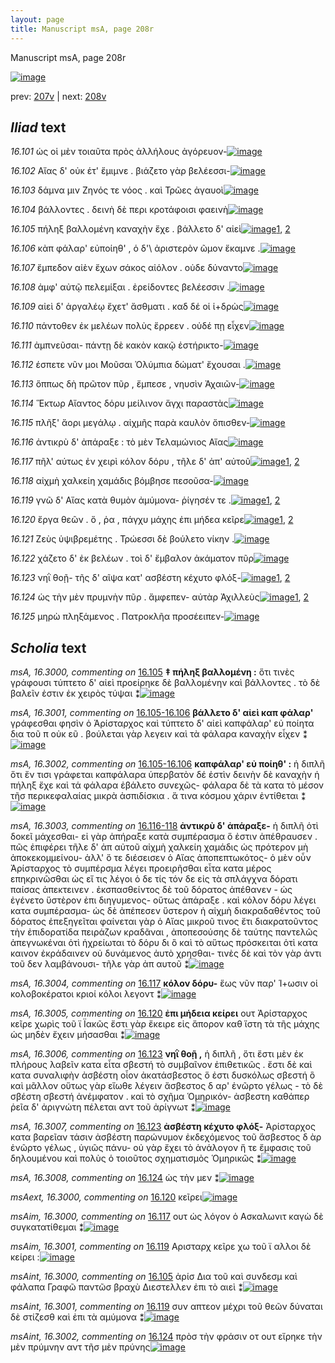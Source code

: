 ```yaml
---
layout: page
title: Manuscript msA, page 208r
---
```


Manuscript msA, page 208r

[![image](http://www.homermultitext.org/iipsrv?OBJ=IIP,1.0&FIF=/project/homer/pyramidal/deepzoom/hmt/vaimg/2017a/VA208RN_0379.tif&WID=100&CVT=JPEG)](http://www.homermultitext.org/ict2/?urn=urn:cite2:hmt:vaimg.2017a:VA208RN_0379)

prev:  [207v](../207v) | next:  [208v](../208v)

## *Iliad* text

*16.101* <a id="16.101"/> ὡς οἱ μὲν τοιαῦτα πρὸς ἀλλήλους ἀγόρευον-[![image](http://www.homermultitext.org/iipsrv?OBJ=IIP,1.0&FIF=/project/homer/pyramidal/deepzoom/hmt/vaimg/2017a/VA208RN_0379.tif&RGN=0.19,0.2081,0.373,0.0331&WID=1000&CVT=JPEG)](http://www.homermultitext.org/ict2/?urn=urn:cite2:hmt:vaimg.2017a:VA208RN_0379@0.19,0.2081,0.373,0.0331)

*16.102* <a id="16.102"/> Αἴας δ' οὐκ έτ' ἔμιμνε . βιάζετο γὰρ βελέεσσι-[![image](http://www.homermultitext.org/iipsrv?OBJ=IIP,1.0&FIF=/project/homer/pyramidal/deepzoom/hmt/vaimg/2017a/VA208RN_0379.tif&RGN=0.1948,0.2311,0.3603,0.026&WID=1000&CVT=JPEG)](http://www.homermultitext.org/ict2/?urn=urn:cite2:hmt:vaimg.2017a:VA208RN_0379@0.1948,0.2311,0.3603,0.026)

*16.103* <a id="16.103"/> δάμνα μιν Ζηνός τε νόος . καὶ Τρῶες ἀγαυοὶ[![image](http://www.homermultitext.org/iipsrv?OBJ=IIP,1.0&FIF=/project/homer/pyramidal/deepzoom/hmt/vaimg/2017a/VA208RN_0379.tif&RGN=0.1976,0.2509,0.3603,0.026&WID=1000&CVT=JPEG)](http://www.homermultitext.org/ict2/?urn=urn:cite2:hmt:vaimg.2017a:VA208RN_0379@0.1976,0.2509,0.3603,0.026)

*16.104* <a id="16.104"/> βάλλοντες . δεινὴ δὲ περι κροτάφοισι φαεινὴ[![image](http://www.homermultitext.org/iipsrv?OBJ=IIP,1.0&FIF=/project/homer/pyramidal/deepzoom/hmt/vaimg/2017a/VA208RN_0379.tif&RGN=0.2007,0.2717,0.3703,0.026&WID=1000&CVT=JPEG)](http://www.homermultitext.org/ict2/?urn=urn:cite2:hmt:vaimg.2017a:VA208RN_0379@0.2007,0.2717,0.3703,0.026)

*16.105* <a id="16.105"/> πήληξ βαλλομένη καναχὴν ἔχε . βάλλετο δ' αἰεὶ[![image](http://www.homermultitext.org/iipsrv?OBJ=IIP,1.0&FIF=/project/homer/pyramidal/deepzoom/hmt/vaimg/2017a/VA208RN_0379.tif&RGN=0.1992,0.2903,0.382,0.0231&WID=1000&CVT=JPEG)](http://www.homermultitext.org/ict2/?urn=urn:cite2:hmt:vaimg.2017a:VA208RN_0379@0.1992,0.2903,0.382,0.0231)[1](#msAint_16.3000), [2](#msA_16.3000)

*16.106* <a id="16.106"/> κὰπ φάλαρ' εὐποίηθ' , ὁ δ'\ ἀριστερὸν ῶμον ἔκαμνε .[![image](http://www.homermultitext.org/iipsrv?OBJ=IIP,1.0&FIF=/project/homer/pyramidal/deepzoom/hmt/vaimg/2017a/VA208RN_0379.tif&RGN=0.1992,0.3084,0.404,0.0231&WID=1000&CVT=JPEG)](http://www.homermultitext.org/ict2/?urn=urn:cite2:hmt:vaimg.2017a:VA208RN_0379@0.1992,0.3084,0.404,0.0231)

*16.107* <a id="16.107"/> ἔμπεδον αἰὲν ἔχων σάκος αἰόλον . οὐδε δύναντο[![image](http://www.homermultitext.org/iipsrv?OBJ=IIP,1.0&FIF=/project/homer/pyramidal/deepzoom/hmt/vaimg/2017a/VA208RN_0379.tif&RGN=0.1976,0.3259,0.3996,0.0237&WID=1000&CVT=JPEG)](http://www.homermultitext.org/ict2/?urn=urn:cite2:hmt:vaimg.2017a:VA208RN_0379@0.1976,0.3259,0.3996,0.0237)

*16.108* <a id="16.108"/> ἀμφ' αὐτῷ πελεμίξαι . ἐρείδοντες βελέεσσιν .[![image](http://www.homermultitext.org/iipsrv?OBJ=IIP,1.0&FIF=/project/homer/pyramidal/deepzoom/hmt/vaimg/2017a/VA208RN_0379.tif&RGN=0.195,0.3481,0.3996,0.0233&WID=1000&CVT=JPEG)](http://www.homermultitext.org/ict2/?urn=urn:cite2:hmt:vaimg.2017a:VA208RN_0379@0.195,0.3481,0.3996,0.0233)

*16.109* <a id="16.109"/> αἰεὶ δ' ἀργαλέῳ ἔχετ' ἄσθματι . καδ δέ οἱ ἱ+δρὼς[![image](http://www.homermultitext.org/iipsrv?OBJ=IIP,1.0&FIF=/project/homer/pyramidal/deepzoom/hmt/vaimg/2017a/VA208RN_0379.tif&RGN=0.1922,0.3652,0.3996,0.0239&WID=1000&CVT=JPEG)](http://www.homermultitext.org/ict2/?urn=urn:cite2:hmt:vaimg.2017a:VA208RN_0379@0.1922,0.3652,0.3996,0.0239)

*16.110* <a id="16.110"/> πάντοθεν ἐκ μελέων πολὺς ἔρρεεν . οὐδέ πῃ εἶχεν[![image](http://www.homermultitext.org/iipsrv?OBJ=IIP,1.0&FIF=/project/homer/pyramidal/deepzoom/hmt/vaimg/2017a/VA208RN_0379.tif&RGN=0.1914,0.3848,0.4118,0.0247&WID=1000&CVT=JPEG)](http://www.homermultitext.org/ict2/?urn=urn:cite2:hmt:vaimg.2017a:VA208RN_0379@0.1914,0.3848,0.4118,0.0247)

*16.111* <a id="16.111"/> ἀμπνεῦσαι- πάντῃ δὲ κακὸν κακῷ ἐστήρικτο-[![image](http://www.homermultitext.org/iipsrv?OBJ=IIP,1.0&FIF=/project/homer/pyramidal/deepzoom/hmt/vaimg/2017a/VA208RN_0379.tif&RGN=0.1917,0.4054,0.3993,0.0212&WID=1000&CVT=JPEG)](http://www.homermultitext.org/ict2/?urn=urn:cite2:hmt:vaimg.2017a:VA208RN_0379@0.1917,0.4054,0.3993,0.0212)

*16.112* <a id="16.112"/> έσπετε νῦν μοι Μοῦσαι Ὀλύμπια δώματ' ἔχουσαι .[![image](http://www.homermultitext.org/iipsrv?OBJ=IIP,1.0&FIF=/project/homer/pyramidal/deepzoom/hmt/vaimg/2017a/VA208RN_0379.tif&RGN=0.1953,0.4229,0.3688,0.0237&WID=1000&CVT=JPEG)](http://www.homermultitext.org/ict2/?urn=urn:cite2:hmt:vaimg.2017a:VA208RN_0379@0.1953,0.4229,0.3688,0.0237)

*16.113* <a id="16.113"/> ὅππως δὴ πρῶτον πῦρ , ἔμπεσε , νηυσὶν Ἀχαιῶν-[![image](http://www.homermultitext.org/iipsrv?OBJ=IIP,1.0&FIF=/project/homer/pyramidal/deepzoom/hmt/vaimg/2017a/VA208RN_0379.tif&RGN=0.1917,0.441,0.3742,0.0239&WID=1000&CVT=JPEG)](http://www.homermultitext.org/ict2/?urn=urn:cite2:hmt:vaimg.2017a:VA208RN_0379@0.1917,0.441,0.3742,0.0239)

*16.114* <a id="16.114"/> Ἕκτωρ Αἴαντος δόρυ μείλινον ἄγχι παραστὰς[![image](http://www.homermultitext.org/iipsrv?OBJ=IIP,1.0&FIF=/project/homer/pyramidal/deepzoom/hmt/vaimg/2017a/VA208RN_0379.tif&RGN=0.1917,0.4608,0.3592,0.021&WID=1000&CVT=JPEG)](http://www.homermultitext.org/ict2/?urn=urn:cite2:hmt:vaimg.2017a:VA208RN_0379@0.1917,0.4608,0.3592,0.021)

*16.115* <a id="16.115"/> πλῆξ' ἄορι μεγάλῳ . αἰχμῆς παρὰ καυλὸν ὄπισθεν-[![image](http://www.homermultitext.org/iipsrv?OBJ=IIP,1.0&FIF=/project/homer/pyramidal/deepzoom/hmt/vaimg/2017a/VA208RN_0379.tif&RGN=0.187,0.4783,0.3722,0.0264&WID=1000&CVT=JPEG)](http://www.homermultitext.org/ict2/?urn=urn:cite2:hmt:vaimg.2017a:VA208RN_0379@0.187,0.4783,0.3722,0.0264)

*16.116* <a id="16.116"/> ἀντικρὺ δ' ἀπάραξε : τὸ μὲν Τελαμώνιος Αἴας[![image](http://www.homermultitext.org/iipsrv?OBJ=IIP,1.0&FIF=/project/homer/pyramidal/deepzoom/hmt/vaimg/2017a/VA208RN_0379.tif&RGN=0.1862,0.4995,0.3789,0.0225&WID=1000&CVT=JPEG)](http://www.homermultitext.org/ict2/?urn=urn:cite2:hmt:vaimg.2017a:VA208RN_0379@0.1862,0.4995,0.3789,0.0225)

*16.117* <a id="16.117"/> πῆλ' αύτως ἐν χειρὶ κόλον δόρυ , τῆλε δ' ἀπ' αὐτοῦ[![image](http://www.homermultitext.org/iipsrv?OBJ=IIP,1.0&FIF=/project/homer/pyramidal/deepzoom/hmt/vaimg/2017a/VA208RN_0379.tif&RGN=0.18,0.5158,0.3952,0.0255&WID=1000&CVT=JPEG)](http://www.homermultitext.org/ict2/?urn=urn:cite2:hmt:vaimg.2017a:VA208RN_0379@0.18,0.5158,0.3952,0.0255)[1](#msA_16.3004), [2](#msAim_16.3000)

*16.118* <a id="16.118"/> αἰχμὴ χαλκείη χαμάδις βόμβησε πεσοῦσα-[![image](http://www.homermultitext.org/iipsrv?OBJ=IIP,1.0&FIF=/project/homer/pyramidal/deepzoom/hmt/vaimg/2017a/VA208RN_0379.tif&RGN=0.1839,0.536,0.3776,0.0237&WID=1000&CVT=JPEG)](http://www.homermultitext.org/ict2/?urn=urn:cite2:hmt:vaimg.2017a:VA208RN_0379@0.1839,0.536,0.3776,0.0237)

*16.119* <a id="16.119"/> γνῶ δ' Αἴας κατὰ θυμὸν ἀμύμονα- ῥίγησέν τε .[![image](http://www.homermultitext.org/iipsrv?OBJ=IIP,1.0&FIF=/project/homer/pyramidal/deepzoom/hmt/vaimg/2017a/VA208RN_0379.tif&RGN=0.1862,0.5564,0.3776,0.0214&WID=1000&CVT=JPEG)](http://www.homermultitext.org/ict2/?urn=urn:cite2:hmt:vaimg.2017a:VA208RN_0379@0.1862,0.5564,0.3776,0.0214)[1](#msAint_16.3001), [2](#msAim_16.3001)

*16.120* <a id="16.120"/> ἔργα θεῶν . ὅ , ῥα , πάγχυ μάχης ἐπι μήδεα κεῖρε[![image](http://www.homermultitext.org/iipsrv?OBJ=IIP,1.0&FIF=/project/homer/pyramidal/deepzoom/hmt/vaimg/2017a/VA208RN_0379.tif&RGN=0.1847,0.5741,0.3918,0.0251&WID=1000&CVT=JPEG)](http://www.homermultitext.org/ict2/?urn=urn:cite2:hmt:vaimg.2017a:VA208RN_0379@0.1847,0.5741,0.3918,0.0251)[1](#msAext_16.3000), [2](#msA_16.3005)

*16.121* <a id="16.121"/> Ζεὺς ὑψιβρεμέτης . Τρώεσσι δὲ βούλετο νίκην .[![image](http://www.homermultitext.org/iipsrv?OBJ=IIP,1.0&FIF=/project/homer/pyramidal/deepzoom/hmt/vaimg/2017a/VA208RN_0379.tif&RGN=0.1857,0.5929,0.389,0.0251&WID=1000&CVT=JPEG)](http://www.homermultitext.org/ict2/?urn=urn:cite2:hmt:vaimg.2017a:VA208RN_0379@0.1857,0.5929,0.389,0.0251)

*16.122* <a id="16.122"/> χάζετο δ' ἐκ βελέων . τοὶ δ' ἔμβαλον ἀκάματον πῦρ[![image](http://www.homermultitext.org/iipsrv?OBJ=IIP,1.0&FIF=/project/homer/pyramidal/deepzoom/hmt/vaimg/2017a/VA208RN_0379.tif&RGN=0.1808,0.6114,0.4343,0.0251&WID=1000&CVT=JPEG)](http://www.homermultitext.org/ict2/?urn=urn:cite2:hmt:vaimg.2017a:VA208RN_0379@0.1808,0.6114,0.4343,0.0251)

*16.123* <a id="16.123"/> νηῒ θοῇ- τῆς δ' αῖψα κατ' ασβέστη κέχυτο φλόξ-[![image](http://www.homermultitext.org/iipsrv?OBJ=IIP,1.0&FIF=/project/homer/pyramidal/deepzoom/hmt/vaimg/2017a/VA208RN_0379.tif&RGN=0.1862,0.6316,0.4118,0.0309&WID=1000&CVT=JPEG)](http://www.homermultitext.org/ict2/?urn=urn:cite2:hmt:vaimg.2017a:VA208RN_0379@0.1862,0.6316,0.4118,0.0309)[1](#msA_16.3007), [2](#msA_16.3006)

*16.124* <a id="16.124"/> ὡς τὴν μὲν πρυμνὴν πῦρ . ἄμφεπεν- αὐτὰρ Ἀχιλλεὺς[![image](http://www.homermultitext.org/iipsrv?OBJ=IIP,1.0&FIF=/project/homer/pyramidal/deepzoom/hmt/vaimg/2017a/VA208RN_0379.tif&RGN=0.1824,0.651,0.4283,0.0247&WID=1000&CVT=JPEG)](http://www.homermultitext.org/ict2/?urn=urn:cite2:hmt:vaimg.2017a:VA208RN_0379@0.1824,0.651,0.4283,0.0247)[1](#msAint_16.3002), [2](#msA_16.3008)

*16.125* <a id="16.125"/> μηρὼ πληξάμενος . Πατροκλῆα προσέειπεν-[![image](http://www.homermultitext.org/iipsrv?OBJ=IIP,1.0&FIF=/project/homer/pyramidal/deepzoom/hmt/vaimg/2017a/VA208RN_0379.tif&RGN=0.1868,0.6703,0.4011,0.0276&WID=1000&CVT=JPEG)](http://www.homermultitext.org/ict2/?urn=urn:cite2:hmt:vaimg.2017a:VA208RN_0379@0.1868,0.6703,0.4011,0.0276)

## *Scholia* text

*msA, 16.3000, commenting on* [16.105](#16.105)  <a id="msA_16.3000"/> **‡ πήληξ βαλλομένη :** ὅτι τινὲς γράφουσι τύπτετο δ' αἰεὶ προείρηκε δὲ βαλλομένην καὶ βάλλοντες . τὸ δὲ βαλεῖν ἐστιν ἐκ χειρὸς τύψαι ⁑[![image](http://www.homermultitext.org/iipsrv?OBJ=IIP,1.0&FIF=/project/homer/pyramidal/deepzoom/hmt/vaimg/2017a/VA208RN_0379.tif&RGN=0.189,0.0997,0.6347,0.0248&WID=1000&CVT=JPEG)](http://www.homermultitext.org/ict2/?urn=urn:cite2:hmt:vaimg.2017a:VA208RN_0379@0.189,0.0997,0.6347,0.0248)

*msA, 16.3001, commenting on* [16.105-16.106](#16.105-16.106)  <a id="msA_16.3001"/> **βάλλετο δ' αἰεὶ καπ φάλαρ'** γράφεσθαι φησὶν ὁ Ἀρίσταρχος καὶ τύπτετο δ' αἰεὶ καπφάλαρ' εὐ ποίητα δια τοῦ π οὐκ εῦ . βούλεται γὰρ λεγειν καὶ τὰ φάλαρα καναχὴν εἶχεν ⁑[![image](http://www.homermultitext.org/iipsrv?OBJ=IIP,1.0&FIF=/project/homer/pyramidal/deepzoom/hmt/vaimg/2017a/VA208RN_0379.tif&RGN=0.2067,0.1146,0.6016,0.0221&WID=1000&CVT=JPEG)](http://www.homermultitext.org/ict2/?urn=urn:cite2:hmt:vaimg.2017a:VA208RN_0379@0.2067,0.1146,0.6016,0.0221)

*msA, 16.3002, commenting on* [16.105-16.106](#16.105-16.106)  <a id="msA_16.3002"/> **καπφάλαρ' εὐ ποίηθ' :** ἡ διπλῆ ὅτι ἔν τισι γράφεται καπφάλαρα ὑπερβατὸν δέ ἐστὶν δεινὴν δὲ καναχὴν ἡ πήληξ ἔχε καὶ τά φάλαρα ἐβάλετο συνεχῶς- φάλαρα δὲ τὰ κατα τὸ μέσον τῆσ περικεφαλαίας μικρὰ ἀσπιδίσκια . ἅ τινα κόσμου χάριν ἐντίθεται ⁑[![image](http://www.homermultitext.org/iipsrv?OBJ=IIP,1.0&FIF=/project/homer/pyramidal/deepzoom/hmt/vaimg/2017a/VA208RN_0379.tif&RGN=0.2121,0.1272,0.5948,0.0374&WID=1000&CVT=JPEG)](http://www.homermultitext.org/ict2/?urn=urn:cite2:hmt:vaimg.2017a:VA208RN_0379@0.2121,0.1272,0.5948,0.0374)

*msA, 16.3003, commenting on* [16.116-118](#16.116-118)  <a id="msA_16.3003"/> **ἀντικρὺ δ' ἀπάραξε-** ἡ διπλῆ ὁτὶ δοκεῖ μάχεσθαι- εἰ γὰρ ἀπήραξε κατὰ συμπέρασμα ὅ ἐστιν ἀπέθραυσεν . πῶς ἐπιφέρει τῆλε δ' ἀπ αὐτοῦ αἰχμὴ χαλκείη χαμάδις ὡς πρότερον μὴ ἀποκεκομμείνου- ἀλλ' ὅ τε διέσεισεν ὁ Αἴας ἀποπεπτωκότος- ὁ μὲν οὖν Ἀρίσταρχος τὸ συμπέρσμα λέγει προειρῆσθαι εἶτα κατα μέρος επηκρινῶσθαι ὡς εἴ τις λέγοι ὁ δε τίς τόν δε εἰς τὰ σπλάγχνα δόρατι παίσας ἀπεκτεινεν . ἐκσπασθείντος δὲ τοῦ δόρατος ἀπέθανεν - ὡς ἐγένετο ὕστὲρον ἐπι διηγυμενος- οὕτως ἀπάραξε . καὶ κόλον δόρυ λέγει κατα συμπέρασμα- ὡς δὲ ἀπέπεσεν ὕστερον ἡ αἰχμὴ διακραδαθέντος τοῦ δόρατος ἐπεξηγεῖται φαίνεται γὰρ ὁ Αἴας μικροῦ τινος ἔτι διακρατοῦντος τὴν ἐπιδορατίδα πειράζων κραδᾶναι , ἀποπεσούσης δὲ ταύτης παντελῶς ἀπεγνωκέναι ὁτὶ ἡχρείωται τὸ δόρυ δι ὃ καὶ τὸ αὕτως πρόσκειται ὁτὶ κατα καινον ἐκράδαινεν οὐ δυνάμενος ἀυτὸ χρησθαι- τινὲς δὲ καὶ τὸν γὰρ ἀντι τοῦ δεν λαμβάνουσι- τῆλε γὰρ ἀπ αυτοῦ ⁑[![image](http://www.homermultitext.org/iipsrv?OBJ=IIP,1.0&FIF=/project/homer/pyramidal/deepzoom/hmt/vaimg/2017a/VA208RN_0379.tif&RGN=0.6,0.2898,0.206,0.2973&WID=1000&CVT=JPEG)](http://www.homermultitext.org/ict2/?urn=urn:cite2:hmt:vaimg.2017a:VA208RN_0379@0.6,0.2898,0.206,0.2973)

*msA, 16.3004, commenting on* [16.117](#16.117)  <a id="msA_16.3004"/> **κόλον δόρυ-** ἕως νῦν παρ' Ί+ωσιν οἱ κολοβοκέρατοι κριοί κόλοι λεγοντ ⁑[![image](http://www.homermultitext.org/iipsrv?OBJ=IIP,1.0&FIF=/project/homer/pyramidal/deepzoom/hmt/vaimg/2017a/VA208RN_0379.tif&RGN=0.6131,0.5796,0.2041,0.0262&WID=1000&CVT=JPEG)](http://www.homermultitext.org/ict2/?urn=urn:cite2:hmt:vaimg.2017a:VA208RN_0379@0.6131,0.5796,0.2041,0.0262)

*msA, 16.3005, commenting on* [16.120](#16.120)  <a id="msA_16.3005"/> **ἐπι μήδεια κείρει** ουτ Ἀρίσταρχος κεῖρε χωρὶς τοῦ ϊ Ϊακῶς ἔστι γὰρ ἔκειρε εἰς ἄπορον καθ ἵστη τὰ τῆς μάχης ὡς μηδὲν ἔχειν μήσασθαι ⁑[![image](http://www.homermultitext.org/iipsrv?OBJ=IIP,1.0&FIF=/project/homer/pyramidal/deepzoom/hmt/vaimg/2017a/VA208RN_0379.tif&RGN=0.6232,0.6057,0.1759,0.0454&WID=1000&CVT=JPEG)](http://www.homermultitext.org/ict2/?urn=urn:cite2:hmt:vaimg.2017a:VA208RN_0379@0.6232,0.6057,0.1759,0.0454)

*msA, 16.3006, commenting on* [16.123](#16.123)  <a id="msA_16.3006"/> **νηῒ θοῇ ,** ἡ διπλῆ , ὅτι ἔστι μὲν ἐκ πλήρους λαβεῖν κατα εἶτα σβεστή τὸ συμβαῖνον ἐπιθετικῶς . ἔστι δὲ καὶ κατα συναλιφὴν ἀσβέστη οἷον ἀκατάσβεστος ὅ ἐστι δυσκόλως σβεστή ὃ καὶ μᾶλλον οὕτως γὰρ εἴωθε λέγειν ἄσβεστος δ αρ' ἐνῶρτο γέλως - τὸ δὲ σβέστη σβεστή ἀνέμφατον . καὶ τὸ σχῆμα Ὁμηρικόν- ἀσβεστη καθάπερ ῥεῖα δ' ἀριγνώτη πέλεται αντ τοῦ ἀρίγνωτ ⁑[![image](http://www.homermultitext.org/iipsrv?OBJ=IIP,1.0&FIF=/project/homer/pyramidal/deepzoom/hmt/vaimg/2017a/VA208RN_0379.tif&RGN=0.176,0.6473,0.6421,0.0858&WID=1000&CVT=JPEG)](http://www.homermultitext.org/ict2/?urn=urn:cite2:hmt:vaimg.2017a:VA208RN_0379@0.176,0.6473,0.6421,0.0858)

*msA, 16.3007, commenting on* [16.123](#16.123)  <a id="msA_16.3007"/> **ἀσβέστη κέχυτο φλόξ-** Ἀρίσταρχος κατα βαρεῖαν τάσιν ἀσβέστη παρώνυμον ἐκδεχόμενος τοῦ ἄσβεστος δ ὰρ ἐνῶρτο γέλως , ὑγιῶς πάνυ- οὐ γὰρ ἔχει τὸ ἀνάλογον ἥ τε ἔμφασις τοῦ δηλουμένου καὶ πολὺς ὁ τοιοῦτος σχηματισμὸς Ὁμηρικῶς ⁑[![image](http://www.homermultitext.org/iipsrv?OBJ=IIP,1.0&FIF=/project/homer/pyramidal/deepzoom/hmt/vaimg/2017a/VA208RN_0379.tif&RGN=0.1744,0.7211,0.6207,0.0359&WID=1000&CVT=JPEG)](http://www.homermultitext.org/ict2/?urn=urn:cite2:hmt:vaimg.2017a:VA208RN_0379@0.1744,0.7211,0.6207,0.0359)

*msA, 16.3008, commenting on* [16.124](#16.124)  <a id="msA_16.3008"/> ὡς τὴν μεν ⁑[![image](http://www.homermultitext.org/iipsrv?OBJ=IIP,1.0&FIF=/project/homer/pyramidal/deepzoom/hmt/vaimg/2017a/VA208RN_0379.tif&RGN=0.1797,0.7474,0.1018,0.013&WID=1000&CVT=JPEG)](http://www.homermultitext.org/ict2/?urn=urn:cite2:hmt:vaimg.2017a:VA208RN_0379@0.1797,0.7474,0.1018,0.013)

*msAext, 16.3000, commenting on* [16.120](#16.120)  <a id="msAext_16.3000"/> κεῖρει[![image](http://www.homermultitext.org/iipsrv?OBJ=IIP,1.0&FIF=/project/homer/pyramidal/deepzoom/hmt/vaimg/2017a/VA208RN_0379.tif&RGN=0.8386,0.58,0.0295,0.0155&WID=1000&CVT=JPEG)](http://www.homermultitext.org/ict2/?urn=urn:cite2:hmt:vaimg.2017a:VA208RN_0379@0.8386,0.58,0.0295,0.0155)

*msAim, 16.3000, commenting on* [16.117](#16.117)  <a id="msAim_16.3000"/> ουτ ὡς λόγον ὁ Ασκαλωνιτ καγὼ δὲ συγκατατίθεμαι ⁑[![image](http://www.homermultitext.org/iipsrv?OBJ=IIP,1.0&FIF=/project/homer/pyramidal/deepzoom/hmt/vaimg/2017a/VA208RN_0379.tif&RGN=0.5648,0.5231,0.0408,0.0485&WID=1000&CVT=JPEG)](http://www.homermultitext.org/ict2/?urn=urn:cite2:hmt:vaimg.2017a:VA208RN_0379@0.5648,0.5231,0.0408,0.0485)

*msAim, 16.3001, commenting on* [16.119](#16.119)  <a id="msAim_16.3001"/> Αρισταρχ κεῖρε χω τοῦ ϊ αλλοι δὲ κείρει :[![image](http://www.homermultitext.org/iipsrv?OBJ=IIP,1.0&FIF=/project/homer/pyramidal/deepzoom/hmt/vaimg/2017a/VA208RN_0379.tif&RGN=0.5714,0.5773,0.0467,0.039&WID=1000&CVT=JPEG)](http://www.homermultitext.org/ict2/?urn=urn:cite2:hmt:vaimg.2017a:VA208RN_0379@0.5714,0.5773,0.0467,0.039)

*msAint, 16.3000, commenting on* [16.105](#16.105)  <a id="msAint_16.3000"/> ἀρίσ Δια τοῦ καὶ συνδεσμ καὶ φάλαπα Γραφῶ παντῶσ βραχὺ Διεστελλεν ἐπι τὸ αιεὶ ⁑[![image](http://www.homermultitext.org/iipsrv?OBJ=IIP,1.0&FIF=/project/homer/pyramidal/deepzoom/hmt/vaimg/2017a/VA208RN_0379.tif&RGN=0.1318,0.3071,0.0675,0.047&WID=1000&CVT=JPEG)](http://www.homermultitext.org/ict2/?urn=urn:cite2:hmt:vaimg.2017a:VA208RN_0379@0.1318,0.3071,0.0675,0.047)

*msAint, 16.3001, commenting on* [16.119](#16.119)  <a id="msAint_16.3001"/> συν απτεον μέχρι τοῦ θεῶν δύναται δὲ στίζεσθ καὶ ἐπι τὰ αμύμονα ⁑[![image](http://www.homermultitext.org/iipsrv?OBJ=IIP,1.0&FIF=/project/homer/pyramidal/deepzoom/hmt/vaimg/2017a/VA208RN_0379.tif&RGN=0.1122,0.5547,0.073,0.0476&WID=1000&CVT=JPEG)](http://www.homermultitext.org/ict2/?urn=urn:cite2:hmt:vaimg.2017a:VA208RN_0379@0.1122,0.5547,0.073,0.0476)

*msAint, 16.3002, commenting on* [16.124](#16.124)  <a id="msAint_16.3002"/> πρὸσ τὴν φράσιν οτ ουτ εἴρηκε τὴν μὲν πρύμνην αντ τῆσ μὲν πρύνης[![image](http://www.homermultitext.org/iipsrv?OBJ=IIP,1.0&FIF=/project/homer/pyramidal/deepzoom/hmt/vaimg/2017a/VA208RN_0379.tif&RGN=0.1086,0.6445,0.0768,0.055&WID=1000&CVT=JPEG)](http://www.homermultitext.org/ict2/?urn=urn:cite2:hmt:vaimg.2017a:VA208RN_0379@0.1086,0.6445,0.0768,0.055)